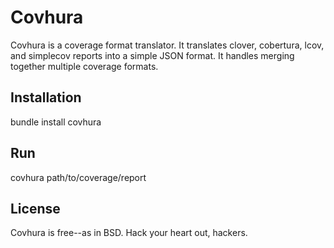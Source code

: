 # Covhura

Covhura is a coverage format translator. It translates clover, cobertura, lcov, and simplecov reports into a simple JSON format. It handles merging together multiple coverage formats.

## Installation

bundle install covhura

## Run

covhura path/to/coverage/report

## License

Covhura is free--as in BSD. Hack your heart out, hackers.
